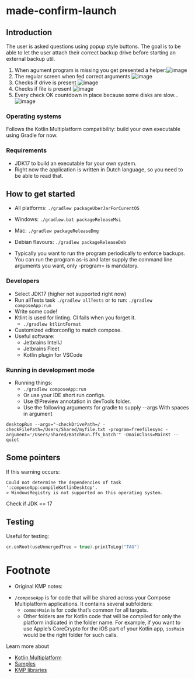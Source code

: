 # made-confirm-launch

## Introduction
The user is asked questions using popup style buttons. The goal is to be able to let the user attach their correct backup drive before starting an external backup util.

1. When agument program is missing you get presented a helper:![image](docs/screenshot00.png)
2. The regular screen when fed correct arguments ![image](docs/screenshot01.png)
3. Checks if drive is present ![image](docs/screenshot02.png)
4. Checks if file is present ![image](docs/screenshot03.png)
5. Every check OK countdown in place because some disks are slow... ![image](docs/screenshot04.png)

### Operating systems
Follows the Kotlin Multiplatform compatibility: build your own executable using Gradle for now.

### Requirements
- JDK17 to build an executable for your own system.
- Right now the application is written in Dutch language, so you need to be able to read that.

## How to get started
- All platforms: `./gradlew packageUberJarForCurentOS`
- Windows: `./gradlew.bat packageReleaseMsi`
- Mac: `./gradlew packageReleaseDmg`
- Debian flavours: `./gradlew packageReleaseDeb`

- Typically you want to run the program periodically to enforce backups. You can run the program as-is and later supply the command line arguments you want, only -program= is mandatory.

### Developers
- Select JDK17 (higher not supported right now)
- Run allTests task `./gradlew allTests` or to run: `./gradlew composeApp:run`
- Write some code!
- Ktlint is used for linting. CI fails when you forget it.
  - `./gradlew ktlintFormat`
- Customized editorconfig to match compose.
- Useful software:
  - Jetbrains IntelIJ
  - Jetbrains Fleet
  - Kotlin plugin for VSCode

### Running in development mode
- Running things:
  - `./gradlew composeApp:run`
  - Or use your IDE short run configs.
  - Use @Preview annotation in devTools folder.
  - Use the following arguments for gradle to supply --args
With spaces in argument
```text
desktopRun --args="-checkDrivePath=/ -checkFilePath=/Users/Shared/myfile.txt -program=freefilesync -argument='/Users/Shared/BatchRun.ffs_batch'" -DmainClass=MainKt --quiet
```

## Some pointers
If this warning occurs:
```text
Could not determine the dependencies of task ':composeApp:compileKotlinDesktop'.
> WindowsRegistry is not supported on this operating system.
```
Check if JDK == 17

## Testing
Useful for testing:
```kotlin
cr.onRoot(useUnmergedTree = true).printToLog("TAG")
```

# Footnote
- Original KMP notes:
* `/composeApp` is for code that will be shared across your Compose Multiplatform applications.
  It contains several subfolders:
  - `commonMain` is for code that’s common for all targets.
  - Other folders are for Kotlin code that will be compiled for only the platform indicated in the folder name.
    For example, if you want to use Apple’s CoreCrypto for the iOS part of your Kotlin app,
    `iosMain` would be the right folder for such calls.

Learn more about
- [Kotlin Multiplatform](https://www.jetbrains.com/help/kotlin-multiplatform-dev/get-started.html)
- [Samples](https://www.jetbrains.com/help/kotlin-multiplatform-dev/multiplatform-samples.html)
- [KMP libraries](https://github.com/terrakok/kmp-awesome)
